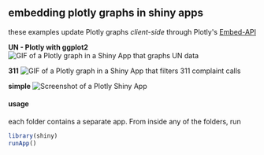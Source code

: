 ## embedding plotly graphs in shiny apps

these examples update Plotly graphs *client-side* through Plotly's [Embed-API](https://github.com/plotly/Embed-API)

**UN - Plotly with ggplot2**
![GIF of a Plotly graph in a Shiny App that graphs UN data](https://camo.githubusercontent.com/4e31e8bfa8dc47e9afb9c36cff375d60b12d5b57/687474703a2f2f692e696d6775722e636f6d2f6c52374e4b48742e676966)

**311**
![GIF of a Plotly graph in a Shiny App that filters 311 complaint calls](http://i.imgur.com/mrsarta.gif)

**simple**
![Screenshot of a Plotly Shiny App](http://i.imgur.com/oscZtEi.png)

#### usage
each folder contains a separate app. From inside any of the folders, run
```R
library(shiny)
runApp()
```
